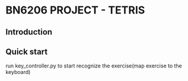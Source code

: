 # BN6206 PROJECT - TETRIS

## Introduction

## Quick start

run key_controller.py to start recognize the exercise(map exercise to the keyboard)